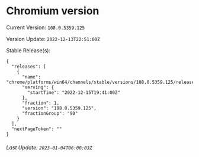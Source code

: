 # Chromium version

Current Version: `108.0.5359.125`

Version Update: `2022-12-13T22:51:00Z`

Stable Release(s):
```
{
  "releases": [
    {
      "name": "chrome/platforms/win64/channels/stable/versions/108.0.5359.125/releases/1671133260",
      "serving": {
        "startTime": "2022-12-15T19:41:00Z"
      },
      "fraction": 1,
      "version": "108.0.5359.125",
      "fractionGroup": "90"
    }
  ],
  "nextPageToken": ""
}
```

###### Last Update: `2023-01-04T06:00:03Z`
        